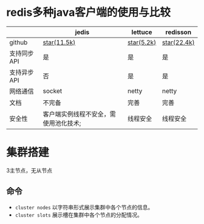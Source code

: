 # redis多种java客户端的使用与比较

|         | jedis                                         | lettuce                                                  | redisson                                            |
|---------|-----------------------------------------------|----------------------------------------------------------|-----------------------------------------------------|
| github  | [star(11.5k)](https://github.com/redis/jedis) | [star(5.2k)](https://github.com/lettuce-io/lettuce-core) | [star(22.4k)](https://github.com/redisson/redisson) |
| 支持同步API | 是                           | 是                                                        | 是                                                   |
| 支持异步API | 否                            | 是                                                        | 是                                                   |
| 网络通信    | socket                       | netty                                                    | netty                                               |
| 文档      | 不完备                           | 完善                                                       | 完善                                                  |
| 安全性     | 客户端实例线程不安全，需使用池化技术;   | 线程安全                                                     | 线程安全                                                |

# 集群搭建
3主节点，无从节点

## 命令
- `cluster nodes` 以字符串形式展示集群中各个节点的信息。
- `cluster slots` 展示槽在集群中各个节点的分配情况。